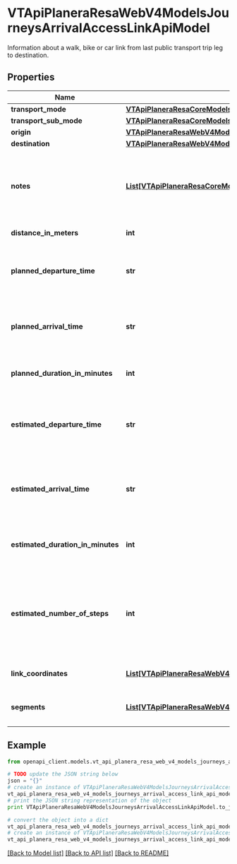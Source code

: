 # VTApiPlaneraResaWebV4ModelsJourneysArrivalAccessLinkApiModel

Information about a walk, bike or car link from last public transport trip leg to destination.

## Properties
Name | Type | Description | Notes
------------ | ------------- | ------------- | -------------
**transport_mode** | [**VTApiPlaneraResaCoreModelsTransportMode**](VTApiPlaneraResaCoreModelsTransportMode.md) |  | [optional] 
**transport_sub_mode** | [**VTApiPlaneraResaCoreModelsTransportSubMode**](VTApiPlaneraResaCoreModelsTransportSubMode.md) |  | [optional] 
**origin** | [**VTApiPlaneraResaWebV4ModelsJourneysCallApiModel**](VTApiPlaneraResaWebV4ModelsJourneysCallApiModel.md) |  | [optional] 
**destination** | [**VTApiPlaneraResaWebV4ModelsJourneysLinkEndpointApiModel**](VTApiPlaneraResaWebV4ModelsJourneysLinkEndpointApiModel.md) |  | [optional] 
**notes** | [**List[VTApiPlaneraResaCoreModelsNote]**](VTApiPlaneraResaCoreModelsNote.md) | An ordered list (most important first) of notes related to the access link. | [optional] 
**distance_in_meters** | **int** | Distance in meters. | [optional] 
**planned_departure_time** | **str** | The planned departure time in RFC 3339 format. | [optional] 
**planned_arrival_time** | **str** | The planned arrival time in RFC 3339 format. | [optional] 
**planned_duration_in_minutes** | **int** | The planned duration in minutes. | [optional] 
**estimated_departure_time** | **str** | The estimated departure time in RFC 3339 format, if available. | [optional] 
**estimated_arrival_time** | **str** | The estimated arrival time in RFC 3339 format, if available. | [optional] 
**estimated_duration_in_minutes** | **int** | The estimated duration in minutes, if available. | [optional] 
**estimated_number_of_steps** | **int** | Number of steps based on the distance and an estimated step length of 0.65 meters. | [optional] 
**link_coordinates** | [**List[VTApiPlaneraResaWebV4ModelsCoordinateApiModel]**](VTApiPlaneraResaWebV4ModelsCoordinateApiModel.md) | The coordinates for the link. | [optional] 
**segments** | [**List[VTApiPlaneraResaWebV4ModelsJourneysLinkSegmentApiModel]**](VTApiPlaneraResaWebV4ModelsJourneysLinkSegmentApiModel.md) | The segments that make up this link. | [optional] 

## Example

```python
from openapi_client.models.vt_api_planera_resa_web_v4_models_journeys_arrival_access_link_api_model import VTApiPlaneraResaWebV4ModelsJourneysArrivalAccessLinkApiModel

# TODO update the JSON string below
json = "{}"
# create an instance of VTApiPlaneraResaWebV4ModelsJourneysArrivalAccessLinkApiModel from a JSON string
vt_api_planera_resa_web_v4_models_journeys_arrival_access_link_api_model_instance = VTApiPlaneraResaWebV4ModelsJourneysArrivalAccessLinkApiModel.from_json(json)
# print the JSON string representation of the object
print VTApiPlaneraResaWebV4ModelsJourneysArrivalAccessLinkApiModel.to_json()

# convert the object into a dict
vt_api_planera_resa_web_v4_models_journeys_arrival_access_link_api_model_dict = vt_api_planera_resa_web_v4_models_journeys_arrival_access_link_api_model_instance.to_dict()
# create an instance of VTApiPlaneraResaWebV4ModelsJourneysArrivalAccessLinkApiModel from a dict
vt_api_planera_resa_web_v4_models_journeys_arrival_access_link_api_model_form_dict = vt_api_planera_resa_web_v4_models_journeys_arrival_access_link_api_model.from_dict(vt_api_planera_resa_web_v4_models_journeys_arrival_access_link_api_model_dict)
```
[[Back to Model list]](../README.md#documentation-for-models) [[Back to API list]](../README.md#documentation-for-api-endpoints) [[Back to README]](../README.md)


